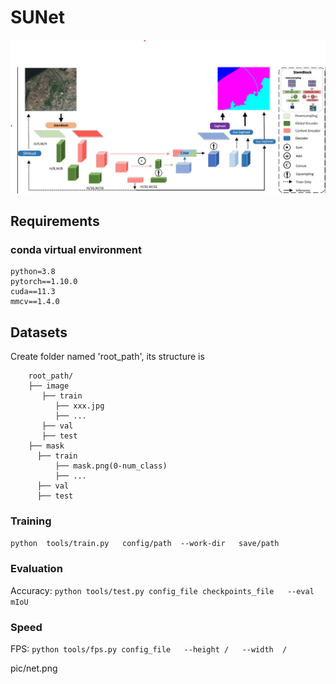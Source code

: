 # SUNet

![teaser](pic/net.png)

## Requirements
### conda virtual environment 
```
python=3.8 
pytorch==1.10.0
cuda==11.3 
mmcv==1.4.0
```
## Datasets
Create folder named 'root_path', its structure is  
```
    root_path/
    ├── image
       ├── train
          ├── xxx.jpg
          ├── ...
       ├── val
       ├── test
    ├── mask
      ├── train
          ├── mask.png(0-num_class)
          ├── ...
      ├── val
      ├── test
```

### Training
`python  tools/train.py   config/path  --work-dir   save/path `
### Evaluation
Accuracy:
`python tools/test.py config_file checkpoints_file   --eval mIoU  `
### Speed
FPS:
`python tools/fps.py config_file   --height /   --width  /`


pic/net.png
